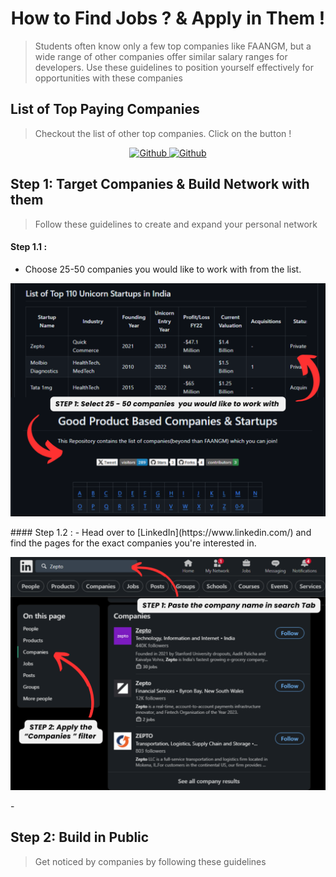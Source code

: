 <h1 align="center">
    How to Find Jobs ?  & Apply in Them !
</h1>

> Students often know only a few top companies like FAANGM, but a wide range of other companies offer similar salary ranges for developers. Use these guidelines to position yourself effectively for opportunities with these companies

## List of Top Paying Companies 
> Checkout the list of other top companies. Click on the button ! 

<p align="center">
    <a href="https://github.com/Developer-RONNIE/List-of-Top-Unicorn-Startups-India"  align="left" alt="Github" title="github">
        <img src="https://img.shields.io/badge/Top--Unicorn--Startups--India-D2B48C?style=for-the-badge&logo=github&logoColor=white" alt="Github"/>
    </a>
    <a href="https://github.com/Developer-RONNIE/BeyondFAANGM"  align="left" alt="Github" title="github">
        <img src="https://img.shields.io/badge/400+--product--based--companies-D2B48C?style=for-the-badge&logo=github&logoColor=white" alt="Github"/>
    </a>  
</p>


## Step 1: Target Companies & Build Network with them 

> Follow these guidelines to create and expand your personal network

#### Step 1.1 : 
- Choose 25-50 companies you would like to work with from the list. 
<p align="center">
  <a name="logo">
    <img src="https://github.com/Developer-RONNIE/Full-stack-dev-Roadmap/blob/main/assets/Select.company.png" alt="Select Companies" width="750">
  </a>
</p>
#### Step 1.2 : 
- Head over to [LinkedIn](https://www.linkedin.com/) and find the pages for the exact companies you're interested in.

<p align="center">
  <a name="logo">
    <img src="https://github.com/Developer-RONNIE/Full-stack-dev-Roadmap/blob/main/assets/search%20comapny.png" alt="Search company guide" width="750">
  </a>
</p>
- 


## Step 2: Build in Public 

> Get noticed by companies by following these guidelines